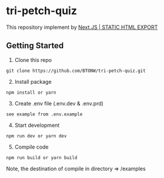# tri-petch-quiz
This repository implement by [Next.JS | STATIC HTML EXPORT](https://nextjs.org/docs/pages/building-your-application/deploying/static-exports)

## Getting Started
1. Clone this repo
```
git clone https://github.com/BTONW/tri-petch-quiz.git
```
2. Install package
```
npm install or yarn
```
3. Create .env file (.env.dev & .env.prd)
```
see example from .env.example
```
4. Start development
```
npm run dev or yarn dev
```
5. Compile code
```
npm run build or yarn build
```

Note, the destination of compile in directory => /examples